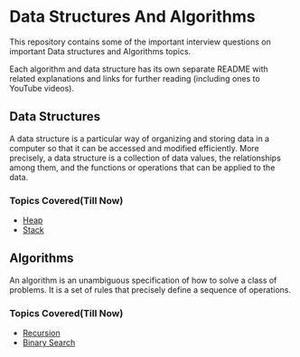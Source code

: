  # Data Structures And Algorithms

This repository contains some of the important interview questions on important Data structures and Algorithms topics.

Each algorithm and data structure has its own separate README with related explanations and links for further reading (including ones to YouTube videos).

## Data Structures

A data structure is a particular way of organizing and storing data in a computer so that it can be accessed and modified efficiently. More precisely, a data structure is a collection of data values, the relationships among them, and the functions or operations that can be applied to the data.

### Topics Covered(Till Now)

* [Heap](https://github.com/urvashi-code1255/INTERVIEW-QUESTIONS/tree/master/Heaps)
* [Stack](https://github.com/urvashi-code1255/INTERVIEW-QUESTIONS/tree/master/Stack)

## Algorithms

An algorithm is an unambiguous specification of how to solve a class of problems. It is a set of rules that precisely define a sequence of operations.

### Topics Covered(Till Now)

* [Recursion](https://github.com/urvashi-code1255/INTERVIEW-QUESTIONS/tree/master/Recursion)
* [Binary Search](https://github.com/urvashi-code1255/INTERVIEW-QUESTIONS/tree/master/Binary_search)
